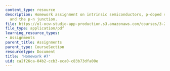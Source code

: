 ```yaml
---
content_type: resource
description: Homework assignment on intrinsic semiconductors, p-doped semiconductors,
  and the p-n junction.
file: https://ol-ocw-studio-app-production.s3.amazonaws.com/courses/3-23-electrical-optical-and-magnetic-properties-of-materials-fall-2007/ca2f26ca04b2ccb3eca0c83b73dfa00e_ps7.pdf
file_type: application/pdf
learning_resource_types:
- Assignments
parent_title: Assignments
parent_type: CourseSection
resourcetype: Document
title: 'Homework #7'
uid: ca2f26ca-04b2-ccb3-eca0-c83b73dfa00e
---
```

